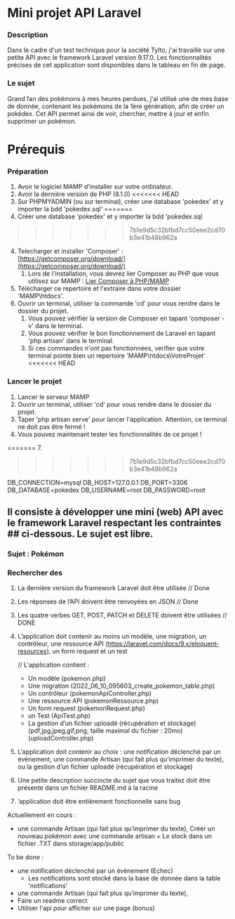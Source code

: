 # Mini projet API Laravel

### Description
Dans le cadre d'un test technique pour la société Tylto, j'ai travaillé sur une petite API avec le framework Laravel version 9.17.0. Les fonctionnalités précises de cet application sont disponibles dans le tableau en fin de page.

### Le sujet
Grand fan des pokémons à mes heures perdues, j'ai utilisé une de mes base de donnée, contenant les pokémons de la 1ère génèration, afin de créer un pokédex. Cet API permet ainsi de voir, chercher, mettre à jour et enfin supprimer un pokémon.

# Prérequis 

### Préparation
1. Avoir le logiciel MAMP d'installer sur votre ordinateur.
2. Avoir la dernière version de PHP (8.1.0)
<<<<<<< HEAD
3. Sur PHPMYADMIN (ou sur terminal), créer une database 'pokedex' et y importer la bdd 'pokedex.sql'
=======
3. Créer une database 'pokedex' et y importer la bdd 'pokedex.sql
>>>>>>> 7b1e9d5c32bfbd7cc50eee2cd70b3e41b48b962a
4. Telecharger et installer 'Composer' : [https://getcomposer.org/download/](https://getcomposer.org/download/)
   1. Lors de l'installation, vous devrez lier Composer au PHP que vous utilisez sur MAMP : [Lier Composer à PHP/MAMP](https://documentation.mamp.info/en/MAMP-PRO-Windows/How-Tos/General/SetupComposer/#:~:text=Install%20Composer&text=Click%20on%20the%20“Composer-Setup,be%20guided%20through%20the%20installation)
5. Télécharger ce repertoire et l'extraire dans votre dossier 'MAMP\htdocs'.
6. Ouvrir un terminal, utiliser la commande 'cd' pour vous rendre dans le dossier du projet.
   1. Vous pouvez vérifier la version de Composer en tapant 'composer -v' dans le terminal.
   2. Vous pouvez vérifier le bon fonctionnement de Laravel en tapant 'php artisan' dans le terminal.
   3. Si ces commandes n'ont pas fonctionnées, verifier que votre terminal pointe bien un repertoire 'MAMP\htdocs\VotreProjet'
<<<<<<< HEAD

### Lancer le projet

1. Lancer le serveur MAMP
2. Ouvrir un terminal, utiliser 'cd' pour vous rendre dans le dossier du projet.
3. Taper 'php artisan serve' pour lancer l'application. Attention, ce terminal ne doit pas être fermé !
4. Vous pouvez maintenant tester les fonctionnalités de ce projet !

   
      
  
=======
7. 
>>>>>>> 7b1e9d5c32bfbd7cc50eee2cd70b3e41b48b962a




DB_CONNECTION=mysql
DB_HOST=127.0.0.1
DB_PORT=3306
DB_DATABASE=pokedex
DB_USERNAME=root
DB_PASSWORD=root


## Il consiste à développer une mini (web) API avec le framework Laravel respectant les contraintes           ## ci-dessous. Le sujet est libre.

### Sujet : Pokémon
### Rechercher des

1. La dernière version du framework Laravel doit être utilisée
   // Done

2. Les réponses de l’API doivent être renvoyées en JSON 
   // Done

3. Les quatre verbes GET, POST, PATCH et DELETE doivent être utilisées 
   // DONE

4. L’application doit contenir au moins un modèle, une migration, un contrôleur, 
   une ressource API (https://laravel.com/docs/9.x/eloquent-resources), un form request et un test

   // L'application contient :
      - Un modèle (pokemon.php)
      - Une migration (2022_06_10_095603_create_pokemon_table.php)
      - Un contrôleur (pokemonApiController.php) 
      - Une ressource API (pokemonRessource.php)
      - Un form request (pokemonRequest.php)
      - un Test (ApiTest.php)
      - La gestion d’un fichier uploadé (récupération et stockage) (pdf,jpg,jpeg,gif,png, taille maximal du fichier : 20mo) (uploadController.php)
           
      

5. L’application doit contenir au choix : une notification déclenché par un évènement, 
   une commande Artisan (qui fait plus qu’imprimer du texte),
   ou la gestion d’un fichier uploadé (récupération et stockage)

6. Une petite description succincte du sujet que vous traitez doit être présente dans un fichier README.md 
   à la racine

7. ’application doit être entièrement fonctionnelle sans bug

Actuellement en cours :
   - une commande Artisan (qui fait plus qu’imprimer du texte),
      Créer un nouveau pokémon avec une commande artisan + Le stock dans
      un fichier .TXT dans storage/app/public
     

To be done : 

   -  une notification déclenché par un évènement (Echec)
      - Les notifications sont stocké dans la base de donnée dans la table 'notifications'
   - une commande Artisan (qui fait plus qu’imprimer du texte),
   - Faire un readme correct
   - Utiliser l'api pour afficher sur une page (bonus)
   


